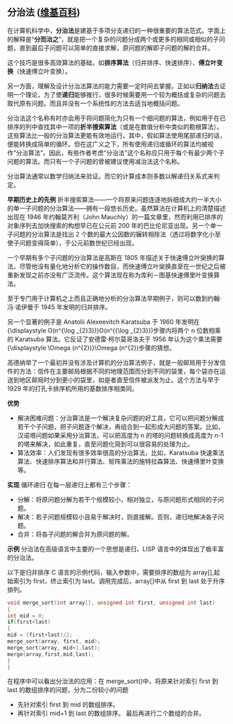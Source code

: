 ## 分治法 ([维基百科](https://zh.wikipedia.org/wiki/%E5%88%86%E6%B2%BB%E6%B3%95))

在计算机科学中，**分治法**是建基于多项分支递归的一种很重要的算法范式。字面上的解释是“**分而治之**”，就是把一个复杂的问题分成两个或更多的相同或相似的子问题，直到最后子问题可以简单的直接求解，原问题的解即子问题的解的合并。

这个技巧是很多高效算法的基础，如**排序算法**（归并排序、快速排序）、**傅立叶变换**（快速傅立叶变换）。

另一方面，理解及设计分治法算法的能力需要一定时间去掌握。正如以**归纳法**去证明一个理论，为了使**递归**能够推行，很多时候需要用一个较为概括或复杂的问题去取代原有问题。而且并没有一个系统性的方法去适当地概括问题。

分治法这个名称有时亦会用于将问题简化为只有一个细问题的算法，例如用于在已排序的列中查找其中一项的**折半搜索算法**（或是在数值分析中类似的勘根算法）。这些算法比一般的分治算法更能有效地运行。其中，假如算法使用尾部递归的话，便能转换成简单的循环。但在这广义之下，所有使用递归或循环的算法均被视作“分治算法”。因此，有些作者考虑“分治法”这个名称应只用于每个有最少两个子问题的算法。而只有一个子问题的曾被建议使用减治法这个名称。

分治算法通常以数学归纳法来验证。而它的计算成本则多数以解递归关系式来判定。

**早期历史上的先例**
折半搜索算法——一个将原来问题连逐地拆细成大约一半大小的单一子问题的分治算法——拥有一段悠长历史。虽然算法在计算机上的清楚描述出现在 1946 年约翰莫齐利（John Mauchly）的一篇文章里，然而利用已排序的对象序列去加快搜索的构想早已在公元前 200 年的巴比伦尼亚出现。另一个单一子问题的分治算法是找出 2 个数的最大公因数的辗转相除法（透过将数字化小至使子问题变得简单），于公元前数世纪已经出现。

一个早期有多个子问题的分治算法是高斯在 1805 年描述关于快速傅立叶奱换的算法，尽管他没有量化地分析它的操作数目，而快速傅立叶奱换直至在一世纪之后被重新发现之前亦没有广泛流传。这个算法现在称为库利－图基快速傅里叶变换算法。

至于专门用于计算机之上而且正确地分析的分治算法早期例子，则可以数到约翰·冯·诺伊曼于 1945 年发明的归并排序。

另一个显著的例子是 Anatolii Alexeevitch Karatsuba 于 1960 年发明在{\displaystyle O(n^{\log _{2}3})}O(n^{{\log _{2}3}})步骤内将两个 n 位数相乘的 Karatsuba 算法。它反证了安德雷·柯尔莫哥洛夫于 1956 年认为这个乘法需要{\displaystyle \Omega (n^{2})}\Omega (n^{2})步骤的猜想。

高德纳举了一个最初并没有涉及计算机的分治算法例子，就是一般邮局用于分发信件的方法：信件在主要邮局根据不同的地理范围而分到不同的袋里，每个袋亦在运送到地区邮局时分到更小的袋里，如是者直至信件被派发为止。这个方法与早于 1929 年的打孔卡排序机所用的基数排序相类同。

**优势**

- 解决困难问题：分治算法是一个解决复杂问题的好工具，它可以把问题分解成若干个子问题，把子问题逐个解决，再组合到一起形成大问题的答案。比如，汉诺塔问题如果采用分治算法，可以把高度为 n 的塔的问题转换成高度为 n-1 的塔来解决，如此重复，直至问题化简到可以很容易的处理为止。
- 算法效率：人们发现有很多效率很高的分治算法，比如，Karatsuba 快速乘法算法、快速排序算法和并行算法、矩阵乘法的施特拉森算法、快速傅里叶变换等。

**实现**
循环递归
在每一层递归上都有三个步骤：

- 分解：将原问题分解为若干个规模较小，相对独立，与原问题形式相同的子问题。
- 解决：若子问题规模较小且易于解决时，则直接解。否则，递归地解决各子问题。
- 合并：将各子问题的解合并为原问题的解。

**示例**
分治法在高级语言中主要的一个思想是递归，LISP 语言中的体现出了极丰富的分治法。

以下是归并排序 C 语言的示例代码，输入参数中，需要排序的数组为 array[],起始索引为 first，终止索引为 last。调用完成后，array[]中从 first 到 last 处于升序排列。

```c
void merge_sort(int array[], unsigned int first, unsigned int last)
{
int mid = 0;
if(first<last)
{
mid = (first+last)/2;
merge_sort(array, first, mid);
merge_sort(array, mid+1,last);
merge(array,first,mid,last);
}
}
```

在程序中可以看出分治法的应用：在 merge_sort()中，将原来针对索引 first 到 last 的数组排序的问题，分为二份较小的问题

- 先针对索引 first 到 mid 的数组排序。
- 再针对索引 mid+1 到 last 的数组排序。
  最后再进行二个数组的合并。
